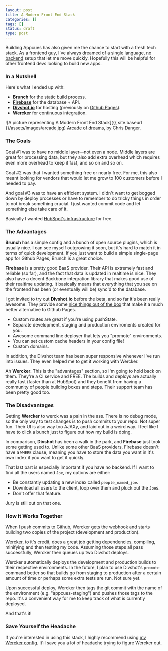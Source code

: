 ```yaml
---
layout: post
title: A Modern Front End Stack
categories: []
tags: []
status: draft
type: post
---
```

Building Appcues has also given me the chance to start with a fresh tech stack. As a frontend guy, I've always dreamed of a single language, [no backend](http://nobackend.org) setup that let me move quickly. Hopefully this will be helpful for other frontend devs looking to build new apps.

### In a Nutshell

Here's what I ended up with:

- **[Brunch](http://brunch.io/)** for the static build process.
- **[Firebase](https://www.firebase.com/)** for the database + API.
- **[Divshot.io](http://www.divshot.io/)** for hosting (previously on [Github Pages](http://pages.github.com/)).
- **[Wercker](http://wercker.com/)** for continuous integration.

![A picture representing A Modern Front End Stack]({{ site.baseurl }}/assets/images/arcade.jpg)
[Arcade of dreams](http://chrisdanger.com/index.php?/arcade-of-dreams/), by Chris Danger.

### The Goals

Goal #1 was to have no middle layer—not even a node. Middle layers are great for processing data, but they also add extra overhead which requires even more overhead to keep it fast, and so on and so on.

Goal #2 was that I wanted something free or nearly free. For me, this also meant looking for vendors that would let me grow to 100 customers before I needed to pay.

And goal #3 was to have an efficient system. I didn't want to get bogged down by deploy processes or have to remember to do tricky things in order to not break something crucial. I just wanted commit code and let something else take care of it.

Basically I wanted [HubSpot's infrastructure](http://dev.hubspot.com/blog/how-we-deploy-300-times-a-day) for free.

### The Advantages

**Brunch** has a simple config and a bunch of open source plugins, which is usually nice. I can see myself outgrowing it soon, but it's hard to match it in terms of quick development. If you just want to build a simple single-page app for Github Pages, Brunch is a great choice.

**Firebase** is a pretty good BaaS provider. Their API is extremely fast and reliable (so far), and the fact that data is updated in realtime is nice. They also have a decent Backbone integration library that makes good use of their realtime updating. It basically means that everything that you see on the frontend has been (or eventually will be) sync'd to the database.

I got invited to try out **Divshot.io** before the beta, and so far it's been really awesome. They provide some [nice things out of the box](http://docs.divshot.io/) that make it a much better alternative to Github Pages.

- Custom routes are great if you're using pushState.
- Separate development, staging and production enviroments created for you.
- Awesome command line deployer that lets you "promote" environments.
- You can set custom cache headers in your config file!
- Custom domains.

In addition, the Divshot team has been super responsive whenever I've run into issues. They even helped me to get it working with Wercker.

Ah **Wercker**. This is the "advantages" section, so I'm going to hold back on them. They're a CI service and FREE. The builds and deploys are actually really fast (faster than at HubSpot) and they benefit from having a community of people building boxes and steps. Their support team has been pretty good too.

### The Disadvantages

Getting **Wercker** to werck was a pain in the ass. There is no debug mode, so the only way to test changes is to push commits to your repo. Not super fun. Their UI is also way too AJAXy, and laid out in a weird way. I feel like I have to click a bunch just to figure out how my build is doing.

In comparison, **Divshot** has been a walk in the park, and **Firebase** just took some getting used to. Unlike some other BaaS providers, Firebase doesn't have a `WHERE` clause, meaning you have to store the data you want in it's own index if you want to get it quickly.

That last part is especially important if you have no backend. If I want to find all the users named `Joe`, my options are either:

- Be constantly updating a new index called `people_named_joe`.
- Download all users to the client, loop over them and pluck out the `Joe`s.
- Don't offer that feature.

Jury is still out on that one.

### How it Works Together

When I push commits to Github, Wercker gets the webhook and starts building two copies of the project (development and production).

Wercker, to it's credit, does a great job getting dependencies, compiling, minifying and then testing my code. Assuming those steps all pass successfully, Wercker then queues up two Divshot deploys.

Wercker automatically deploys the development and production builds to their respective environments. In the future, I plan to use Divshot's `promote` command better so that builds go from staging to production after a certain amount of time or perhaps some extra tests are run. Not sure yet.

Upon successful deploy, Wercker then tags the git commit with the name of the environment (e.g. "appcues-staging") and pushes those tags to the repo. It's a convenient way for me to keep track of what is currently deployed.

And that's it!

### Save Yourself the Headache

If you're interested in using this stack, I highly recommend using [my Wercker config](https://gist.github.com/hijonathan/7824199). It'll save you a lot of headache trying to figure Wercker out.
